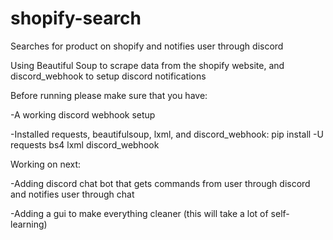 # shopify-search
Searches for product on shopify and notifies user through discord

Using Beautiful Soup to scrape data from the shopify website, and discord_webhook to setup discord notifications

Before running please make sure that you have:

  -A working discord webhook setup
  
  -Installed requests, beautifulsoup, lxml, and discord_webhook: pip install -U requests bs4 lxml discord_webhook
  
Working on next:
  
  -Adding discord chat bot that gets commands from user through discord and notifies user through chat
  
  -Adding a gui to make everything cleaner (this will take a lot of self-learning)
  
  
